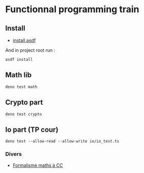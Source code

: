 # Functionnal programming train

## Install

- [install asdf](https://asdf-vm.com/guide/getting-started.html#_1-install-dependencies)

And in project root run :

```shell
asdf install
```

## Math lib

```shell
deno test math
```

## Crypto part

```shell
deno test crypto
```

## Io part (TP cour)

```shell
deno test --allow-read --allow-write io/io_test.ts
```

### Divers

- [Formalisme maths à CC](https://caracteres-speciaux.net/symboles-mathematiques/)
